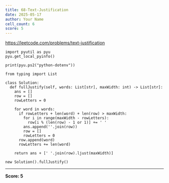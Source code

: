 ```yaml
---
title: 68-Text-Justification
date: 2025-05-17
author: Your Name
cell_count: 6
score: 5
---
```


https://leetcode.com/problems/text-justification


```
import pyutil as pyu
pyu.get_local_pyinfo()
```


```
print(pyu.ps2("python-dotenv"))
```


```
from typing import List
```


```
class Solution:
  def fullJustify(self, words: List[str], maxWidth: int) -> List[str]:
    ans = []
    row = []
    rowLetters = 0

    for word in words:
      if rowLetters + len(word) + len(row) > maxWidth:
        for i in range(maxWidth - rowLetters):
          row[i % (len(row) - 1 or 1)] += ' '
        ans.append(''.join(row))
        row = []
        rowLetters = 0
      row.append(word)
      rowLetters += len(word)

    return ans + [' '.join(row).ljust(maxWidth)]
```


```
new Solution().fullJustify()
```


---
**Score: 5**